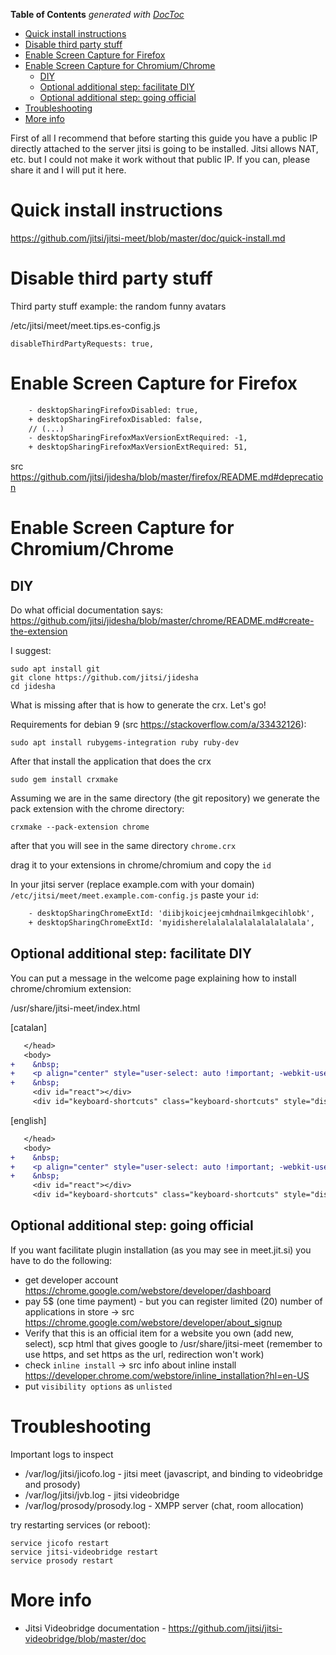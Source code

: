 <!-- START doctoc generated TOC please keep comment here to allow auto update -->
<!-- DON'T EDIT THIS SECTION, INSTEAD RE-RUN doctoc TO UPDATE -->
**Table of Contents**  *generated with [DocToc](https://github.com/thlorenz/doctoc)*

- [Quick install instructions](#quick-install-instructions)
- [Disable third party stuff](#disable-third-party-stuff)
- [Enable Screen Capture for Firefox](#enable-screen-capture-for-firefox)
- [Enable Screen Capture for Chromium/Chrome](#enable-screen-capture-for-chromiumchrome)
  - [DIY](#diy)
  - [Optional additional step: facilitate DIY](#optional-additional-step-facilitate-diy)
  - [Optional additional step: going official](#optional-additional-step-going-official)
- [Troubleshooting](#troubleshooting)
- [More info](#more-info)

<!-- END doctoc generated TOC please keep comment here to allow auto update -->

First of all I recommend that before starting this guide you have a public IP directly attached to the server jitsi is going to be installed. Jitsi allows NAT, etc. but I could not make it work without that public IP. If you can, please share it and I will put it here.

# Quick install instructions

https://github.com/jitsi/jitsi-meet/blob/master/doc/quick-install.md

# Disable third party stuff

Third party stuff example: the random funny avatars

/etc/jitsi/meet/meet.tips.es-config.js

    disableThirdPartyRequests: true,

# Enable Screen Capture for Firefox

```diff
    - desktopSharingFirefoxDisabled: true,
    + desktopSharingFirefoxDisabled: false,
    // (...)
    - desktopSharingFirefoxMaxVersionExtRequired: -1,
    + desktopSharingFirefoxMaxVersionExtRequired: 51,
```

src https://github.com/jitsi/jidesha/blob/master/firefox/README.md#deprecation

# Enable Screen Capture for Chromium/Chrome

## DIY

Do what official documentation says: https://github.com/jitsi/jidesha/blob/master/chrome/README.md#create-the-extension

I suggest:

    sudo apt install git
    git clone https://github.com/jitsi/jidesha
    cd jidesha

What is missing after that is how to generate the crx. Let's go!

Requirements for debian 9 (src https://stackoverflow.com/a/33432126):

    sudo apt install rubygems-integration ruby ruby-dev

After that install the application that does the crx

    sudo gem install crxmake

Assuming we are in the same directory (the git repository) we generate the pack extension with the chrome directory:

    crxmake --pack-extension chrome

after that you will see in the same directory `chrome.crx`

drag it to your extensions in chrome/chromium and copy the `id`

In your jitsi server (replace example.com with your domain) `/etc/jitsi/meet/meet.example.com-config.js` paste your `id`:

```diff
    - desktopSharingChromeExtId: 'diibjkoicjeejcmhdnailmkgecihlobk',
    + desktopSharingChromeExtId: 'myidisherelalalalalalalalalalala',
```

## Optional additional step: facilitate DIY

You can put a message in the welcome page explaining how to install chrome/chromium extension:

/usr/share/jitsi-meet/index.html

[catalan]

```diff
   </head>
   <body>
+    &nbsp;
+    <p align="center" style="user-select: auto !important; -webkit-user-select: auto !important;">Si utilitzes Chromium/Chrome cal descarregar un plugin per compartir pantalla <a href="https://meet.guifi.net/chrome.crx" target="_blank" style="user-select: auto !important; -webkit-user-select: auto !important;">aquí</a>. Després ves a <strong style="user-select: auto !important; -webkit-user-select: auto !important;">chrome://extensions</strong> i des d'allà arrastra el addon per instal·lar-lo</p>
+    &nbsp;
     <div id="react"></div>
     <div id="keyboard-shortcuts" class="keyboard-shortcuts" style="display:none;">
```

[english]

```diff
   </head>
   <body>
+    &nbsp;
+    <p align="center" style="user-select: auto !important; -webkit-user-select: auto !important;">If you use Chromium/Chrome you have to download a plugin to share your screen <a href="https://meet.guifi.net/chrome.crx" target="_blank" style="user-select: auto !important; -webkit-user-select: auto !important;">here</a>. After that go to <strong style="user-select: auto !important; -webkit-user-select: auto !important;">chrome://extensions</strong> and drag there the addon to install it</p>
+    &nbsp;
     <div id="react"></div>
     <div id="keyboard-shortcuts" class="keyboard-shortcuts" style="display:none;">
```

## Optional additional step: going official

If you want facilitate plugin installation (as you may see in meet.jit.si) you have to do the following:

- get developer account https://chrome.google.com/webstore/developer/dashboard
- pay 5$ (one time payment) - but you can register limited (20) number of applications in store -> src https://chrome.google.com/webstore/developer/about_signup
- Verify that this is an official item for a website you own (add new, select), scp html that gives google to /usr/share/jitsi-meet (remember to use https, and set https as the url, redirection won't work)
- check `inline install` -> src info about inline install https://developer.chrome.com/webstore/inline_installation?hl=en-US
- put `visibility options` as `unlisted`

# Troubleshooting

Important logs to inspect

- /var/log/jitsi/jicofo.log - jitsi meet (javascript, and binding to videobridge and prosody)
- /var/log/jitsi/jvb.log - jitsi videobridge
- /var/log/prosody/prosody.log - XMPP server (chat, room allocation)

try restarting services (or reboot):

    service jicofo restart
    service jitsi-videobridge restart
    service prosody restart

# More info

- Jitsi Videobridge documentation - https://github.com/jitsi/jitsi-videobridge/blob/master/doc
